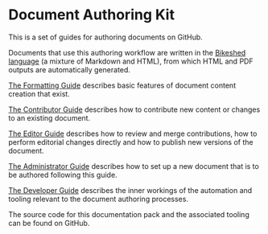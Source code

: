 # Document Authoring Kit

This is a set of guides for authoring documents on GitHub.

Documents that use this authoring workflow are written in the [Bikeshed language](https://tabatkins.github.io/bikeshed/#markup-shortcuts) (a mixture of Markdown and HTML), from which HTML and PDF outputs are automatically generated.

[The Formatting Guide](Formatting.md) describes basic features of document content creation that exist.

[The Contributor Guide](Contributor.md) describes how to contribute new content or changes to an existing document.

[The Editor Guide](Editor.md) describes how to review and merge contributions, how to perform editorial changes directly and how to publish new versions of the document.

[The Administrator Guide](Administrator.md) describes how to set up a new document that is to be authored following this guide.

[The Developer Guide](Developer.md) describes the inner workings of the automation and tooling relevant to the document authoring processes.

The source code for this documentation pack and the associated tooling can be found on GitHub.